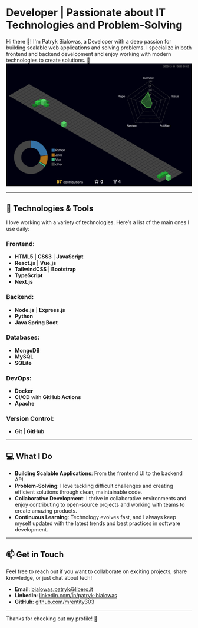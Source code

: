 <!--## Hi there 👋


**MrEntity303/mrentity303** is a ✨ _special_ ✨ repository because its `README.md` (this file) appears on your GitHub profile.

Here are some ideas to get you started:

- 🔭 I’m currently working on ...
- 🌱 I’m currently learning ...
- 👯 I’m looking to collaborate on ...
- 🤔 I’m looking for help with ...
- 💬 Ask me about ...
- 📫 How to reach me: ...
- 😄 Pronouns: ...
- ⚡ Fun fact: ...


![3D Contribution Graph](profile-3d-contrib/profile-night-green.svg)-->
# Developer | Passionate about IT Technologies and Problem-Solving

Hi there 👋! I'm Patryk Bialowas, a Developer with a deep passion for building scalable web applications and solving problems. I specialize in both frontend and backend development and enjoy working with modern technologies to create solutions. 🚀
![3D Contribution Graph](profile-3d-contrib/profile-night-green.svg)

---

## 🔧 Technologies & Tools

I love working with a variety of technologies. Here’s a list of the main ones I use daily:

### Frontend:
- **HTML5** | **CSS3** | **JavaScript**
- **React.js** | **Vue.js**
- **TailwindCSS** | **Bootstrap**
- **TypeScript**
- **Next.js**

### Backend:
- **Node.js** | **Express.js**
- **Python**
- **Java Spring Boot**

### Databases:
- **MongoDB**
- **MySQL**
- **SQLite**

### DevOps:
- **Docker**
- **CI/CD** with **GitHub Actions**
- **Apache**

### Version Control:
- **Git** | **GitHub**

---

## 💻 What I Do

- **Building Scalable Applications**: From the frontend UI to the backend API.
- **Problem-Solving**: I love tackling difficult challenges and creating efficient solutions through clean, maintainable code.
- **Collaborative Development**: I thrive in collaborative environments and enjoy contributing to open-source projects and working with teams to create amazing products.
- **Continuous Learning**: Technology evolves fast, and I always keep myself updated with the latest trends and best practices in software development.

---

## 📫 Get in Touch

Feel free to reach out if you want to collaborate on exciting projects, share knowledge, or just chat about tech!

- **Email**: [bialowas.patryk@libero.it](mailto:bialowas.patryk@libero.it)
- **LinkedIn**: [linkedin.com/in/patryk-bialowas](https://www.linkedin.com/in/patryk-sebastian-bialowas-95a48a309/)
- **GitHub**: [github.com/mrentity303](https://github.com/mrentity303)

---

Thanks for checking out my profile! 🚀


